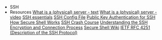 - SSH
- Resources
[What is a (physical) server - text](https://en.wikipedia.org/wiki/Server_%28computing%29#Hardware_requirement)
[What is a (physical) server - video](https://www.youtube.com/watch?v=B1ANfsDyjeA)
[SSH essentials](https://www.digitalocean.com/community/tutorials/ssh-essentials-working-with-ssh-servers-clients-and-keys)
[SSH Config File](https://www.ssh.com/academy/ssh/config)
[Public Key Authentication for SSH](https://www.ssh.com/academy/ssh/public-key-authentication)
[How Secure Shell Works](https://www.youtube.com/watch?v=ORcvSkgdA58)
[SSH Crash Course](https://www.youtube.com/watch?v=hQWRp-FdTpc)
[Understanding the SSH Encryption and Connection Process](https://www.digitalocean.com/community/tutorials/understanding-the-ssh-encryption-and-connection-process)
[Secure Shell Wiki](https://en.wikipedia.org/wiki/Secure_Shell)
[IETF RFC 4251 (Description of the SSH Protocol)](https://www.ietf.org/rfc/rfc4251.txt)
